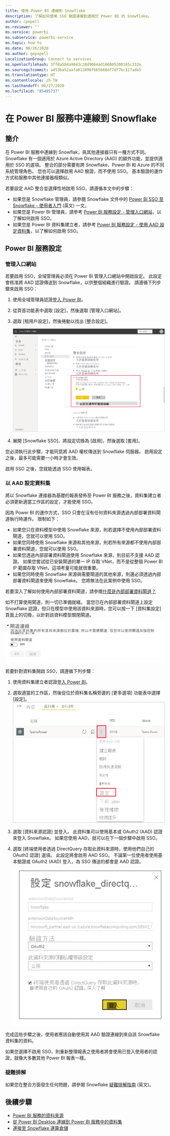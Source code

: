 ```yaml
---
title: 使用 Power BI 連線到 Snowflake
description: 了解如何使用 SSO 驗證連線到適用於 Power BI 的 Snowflake。
author: cpopell
ms.reviewer: ''
ms.service: powerbi
ms.subservice: powerbi-service
ms.topic: how-to
ms.date: 06/26/2020
ms.author: gepopell
LocalizationGroup: Connect to services
ms.openlocfilehash: 3ff8a504a9043c28d9064ad186005200165c232e
ms.sourcegitcommit: a453ba52aafa012896f665660df7df7bc117ade5
ms.translationtype: HT
ms.contentlocale: zh-TW
ms.lasthandoff: 06/27/2020
ms.locfileid: "85485737"
---
```

# <a name="connect-to-snowflake-in-power-bi-service"></a>在 Power BI 服務中連線到 Snowflake

## <a name="introduction"></a>簡介

在 Power BI 服務中連線到 Snowflak，與其他連接器只有一種方式不同。 Snowflake 有一個適用於 Azure Active Directory (AAD) 的額外功能，並提供適用於 SSO 的選項。 整合的部分需要有跨 Snowflake、Power BI 和 Azure 的不同系統管理角色。 您也可以選擇啟用 AAD 驗證，而不使用 SSO。 基本驗證的運作方式和服務中其他連接器相類似。

若要設定 AAD 整合並選擇性地啟用 SSO，請遵循本文中的步驟：

* 如果您是 Snowflake 管理員，請參閱 Snowflake 文件中的 [Power BI SSO 至 Snowflake - 使用者入門](https://docs.snowflake.com/en/user-guide/oauth-powerbi.html) \(英文\) 一文。
* 如果您是 Power BI 管理員，請參考 [Power BI 服務設定 - 管理入口網站](service-connect-snowflake.md#admin-portal)，以了解如何啟用 SSO。
* 如果您是 Power BI 資料集建立者，請參考 [Power BI 服務設定 - 使用 AAD 設定資料集](service-connect-snowflake.md#configuring-a-dataset-with-aad)，以了解如何啟用 SSO。

## <a name="power-bi-service-configuration"></a>Power BI 服務設定

### <a name="admin-portal"></a>管理入口網站

若要啟用 SSO，全域管理員必須在 Power BI 管理入口網站中開啟設定。 此設定會核准將 AAD 認證傳送到 Snowflake，以供整個組織進行驗證。 請遵循下列步驟來啟用 SSO：

1. 使用全域管理員認證[登入 Power BI](https://app.powerbi.com)。
1. 從頁首功能表中選取 [設定]，然後選取 [管理入口網站]。
1. 選取 [租用戶設定]，然後捲動以找出 [整合設定]。

   ![Snowflake SSO 的租用戶系統管理設定](media/service-connect-snowflake/snowflake-sso-tenant.png)

4. 展開 [Snowflake SSO]、將設定切換為 [啟用]，然後選取 [套用]。

您必須執行此步驟，才能同意將 AAD 權杖傳送到 Snowflake 伺服器。 啟用設定之後，最多可能需要一小時才會生效。

啟用 SSO 之後，您就能透過 SSO 使用報表。

### <a name="configuring-a-dataset-with-aad"></a>以 AAD 設定資料集

將以 Snowflake 連接器為基礎的報表發佈至 Power BI 服務之後，資料集建立者必須更新適當工作區的設定，才能使用 SSO。

因為 Power BI 的運作方式，SSO 只會在沒有任何資料來源透過內部部署資料閘道執行時運作。 限制如下：

* 如果您只在資料模型中使用 Snowflake 來源，則若選擇不使用內部部署資料閘道，您就可以使用 SSO。
* 如果您同時使用 Snowflake 來源和其他來源，則若所有來源都不使用內部部署資料閘道，您就可以使用 SSO。
* 如果您透過內部部署資料閘道使用 Snowflake 來源，則目前不支援 AAD 認證。 如果您嘗試從已安裝閘道的單一 IP 存取 VNet，而不是從整個 Power BI IP 範圍存取 VNet，這項考量可能就很重要。
* 如果您同時使用 Snowflake 來源與需要閘道的其他來源，則還必須透過內部部署資料閘道來使用 Snowflake。 您將無法在此案例中使用 SSO。

若要深入了解如何使用內部部署資料閘道，請參閱[什麼是內部部署資料閘道？](service-gateway-onprem.md)

如不打算使用閘道，則一切已準備就緒。 當您已在內部部署資料閘道上設定 Snowflake 認證，但只在模型中使用該資料來源時，您可以按一下 [資料集設定] 頁面上的切換，以針對該資料模型關閉閘道。

![關閉閘道的資料集設定](media/service-connect-snowflake/snowflake-gateway-toggle-off.png)

若要針對資料集開啟 SSO，請遵循下列步驟：

1. 使用資料集建立者認證[登入 Power BI](https://app.powerbi.com)。
1. 選取適當的工作區，然後從位於資料集名稱旁邊的 [更多選項] 功能表中選擇 [設定]。
  ![[更多選項] 功能表會在暫留時出現](media/service-connect-snowflake/dataset-settings-2.png)
1. 選取 [資料來源認證] 並登入。 此資料集可以使用基本或 OAuth2 (AAD) 認證來登入 Snowflake。 如果您使用 AAD，就可以在下一個步驟中啟用 SSO。
1. 選取 [終端使用者透過 DirectQuery 存取此資料來源時，使用他們自己的 OAuth2 認證] 選項。 此設定將會啟用 AAD SSO。 不論第一位使用者使用基本驗證或 OAuth2 (AAD) 登入，為 SSO 傳送的都會是 AAD 認證。

    ![Snowflake SSO 的資料集設定](media/service-connect-snowflake/snowflake-sso-cred-ui.png)

完成這些步驟之後，使用者應該自動使用其 AAD 驗證連線到來自該 Snowflake 資料集的資料。

如果您選擇不啟用 SSO，則重新整理報表之使用者將會使用已登入使用者的認證，就像大多數其他 Power BI 報表一樣。

### <a name="troubleshooting"></a>疑難排解

如果您在整合方面發生任何問題，請參閱 Snowflake [疑難排解指南](https://docs.snowflake.com/en/user-guide/oauth-powerbi.html#troubleshooting) \(英文\)。

## <a name="next-steps"></a>後續步驟

* [Power BI 服務的資料來源](service-get-data.md)
* [從 Power BI Desktop 連線到 Power BI 服務中的資料集](desktop-report-lifecycle-datasets.md)
* [連接至 Snowflake 運算倉儲](desktop-connect-snowflake.md)